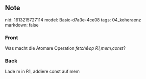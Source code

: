 ## Note
nid: 1613215727114
model: Basic-d7a3e-4ce08
tags: 04_koheraenz
markdown: false

### Front
Was macht die Atomare Operation <i>fetch&op R1,mem,const</i>?

### Back
Lade m in R1, addiere const auf mem

